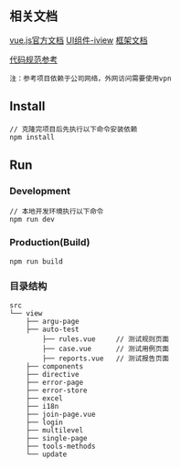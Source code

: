 ## 相关文档

[vue.js官方文档](https://cn.vuejs.org/v2/guide/)
[UI组件-iview](https://www.iviewui.com/docs/guide/install)
[框架文档](https://lison16.github.io/iview-admin-doc/#/)

[代码规范参考](https://code.qschou.com/fe/vue-rocket-v2)

`注：参考项目依赖于公司网络，外网访问需要使用vpn`

## Install
```bush
// 克隆完项目后先执行以下命令安装依赖
npm install
```
## Run
### Development
```bush
// 本地开发环境执行以下命令
npm run dev
```
### Production(Build)
```bush
npm run build
```

### 目录结构

```tree
src
└── view
    ├── argu-page
    ├── auto-test
        ├── rules.vue     // 测试规则页面
        ├── case.vue      // 测试用例页面
        ├── reports.vue   // 测试报告页面
    ├── components
    ├── directive
    ├── error-page
    ├── error-store
    ├── excel
    ├── i18n
    ├── join-page.vue
    ├── login
    ├── multilevel
    ├── single-page
    ├── tools-methods
    └── update
```


